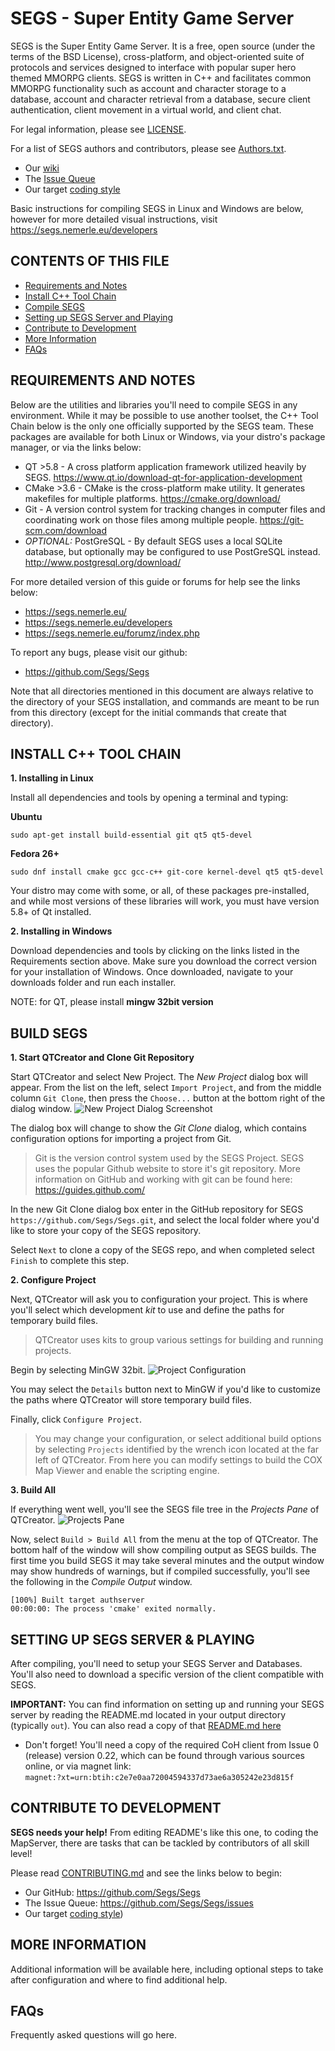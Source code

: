 SEGS - Super Entity Game Server
======
SEGS is the Super Entity Game Server. It is a free, open source (under the terms of the BSD License), cross-platform, and object-oriented suite of protocols and services designed to interface with popular super hero themed MMORPG clients. SEGS is written in C++ and facilitates common MMORPG functionality such as account and character storage to a database, account and character retrieval from a database, secure client authentication, client movement in a virtual world, and client chat.

For legal information, please see [LICENSE](./LICENSE).

For a list of SEGS authors and contributors, please see [Authors.txt](./docs/Authors.txt).

* Our [wiki](https://github.com/Segs/Segs/wiki)
* The [Issue Queue](https://github.com/Segs/Segs/issues)
* Our target [coding style](./docs/CONTRIBUTING.md#coding-styleguide)

Basic instructions for compiling SEGS in Linux and Windows are below, however for more detailed visual instructions, visit https://segs.nemerle.eu/developers


CONTENTS OF THIS FILE
------
- [Requirements and Notes](#requirements-and-notes)
- [Install C++ Tool Chain](#install-c++-tool-chain)
- [Compile SEGS](#compile-segs)
- [Setting up SEGS Server and Playing](#setting-up-segs-and-playing)
- [Contribute to Development](#contribute-to-development)
- [More Information](#more-information)
- [FAQs](#faqs)


REQUIREMENTS AND NOTES
------

Below are the utilities and libraries you'll need to compile SEGS in any environment. While it may be possible to use another toolset, the C++ Tool Chain below is the only one officially supported by the SEGS team. These packages are available for both Linux or Windows, via your distro's package manager, or via the links below:

   - QT >5.8 - A cross platform application framework utilized heavily by SEGS. https://www.qt.io/download-qt-for-application-development  
   - CMake >3.6 - CMake is the cross-platform make utility. It generates makefiles for multiple platforms. https://cmake.org/download/
   - Git - A version control system for tracking changes in computer files and coordinating work on those files among multiple people. https://git-scm.com/download  
   - _OPTIONAL:_ PostGreSQL - By default SEGS uses a local SQLite database, but optionally may be configured to use PostGreSQL instead. http://www.postgresql.org/download/

For more detailed version of this guide or forums for help see the links below:
- https://segs.nemerle.eu/
- https://segs.nemerle.eu/developers
- https://segs.nemerle.eu/forumz/index.php

To report any bugs, please visit our github:
- https://github.com/Segs/Segs

Note that all directories mentioned in this document are always relative to the directory of your SEGS installation, and commands are meant to be run from this directory (except for the initial commands that create that directory).


INSTALL C++ TOOL CHAIN
------

**1. Installing in Linux**

Install all dependencies and tools by opening a terminal and typing:

**Ubuntu**
```
sudo apt-get install build-essential git qt5 qt5-devel 
```
**Fedora 26+**
```
sudo dnf install cmake gcc gcc-c++ git-core kernel-devel qt5 qt5-devel  
```

Your distro may come with some, or all, of these packages pre-installed, and while most versions of these libraries will work, you must have version 5.8+ of Qt installed.

**2. Installing in Windows**

Download dependencies and tools by clicking on the links listed in the Requirements section above. Make sure you download the correct version for your installation of Windows. Once downloaded, navigate to your downloads folder and run each installer.

NOTE: for QT, please install **mingw 32bit version**


BUILD SEGS
------

**1. Start QTCreator and Clone Git Repository**

Start QTCreator and select New Project. The _New Project_ dialog box will appear. From the list on the left, select `Import Project`, and from the middle column `Git Clone`, then press the `Choose...` button at the bottom right of the dialog window.
![New Project Dialog Screenshot](https://segs.nemerle.eu/user/pages/02.developers/newProject.png "New Project Dialog Screenshot")

The dialog box will change to show the _Git Clone_ dialog, which contains configuration options for importing a project from Git. 

> Git is the version control system used by the SEGS Project. SEGS uses the popular Github website to store it's git repository. More information on GitHub and working with git can be found here: https://guides.github.com/

In the new Git Clone dialog box enter in the GitHub repository for SEGS `https://github.com/Segs/Segs.git`, and select the local folder where you'd like to store  your copy of the SEGS repository.

Select `Next` to clone a copy of the SEGS repo, and when completed select `Finish` to complete this step.


**2. Configure Project**

Next, QTCreator will ask you to configuration your project. This is where you'll select which development _kit_ to use and define the paths for temporary build files.

> QTCreator uses kits to group various settings for building and running projects.

Begin by selecting MinGW 32bit.
![Project Configuration](https://segs.nemerle.eu/user/pages/02.developers/ProjectConfiguration.png "Project Configuration")

You may select the `Details` button next to MinGW if you'd like to customize the paths where QTCreator will store temporary build files.

Finally, click `Configure Project`.

> You may change your configuration, or select additional build options by selecting `Projects` identified by the wrench icon located at the far left of QTCreator. From here you can modify settings to build the COX Map Viewer and enable the scripting engine.

**3. Build All**

If everything went well, you'll see the SEGS file tree in the _Projects Pane_ of QTCreator.
![Projects Pane](https://segs.nemerle.eu/user/pages/02.developers/ProjectConfiguration.png "Projects Pane")

Now, select `Build > Build All` from the menu at the top of QTCreator. The bottom half of the window will show compiling output as SEGS builds. The first time you build SEGS it may take several minutes and the output window may show hundreds of warnings, but if compiled successfully, you'll see the following in the _Compile Output_ window.
```
[100%] Built target authserver
00:00:00: The process 'cmake' exited normally.
```


SETTING UP SEGS SERVER & PLAYING
------

After compiling, you'll need to setup your SEGS Server and Databases. You'll also need to download a specific version of the client compatible with SEGS.

**IMPORTANT:** You can find information on setting up and running your SEGS server by reading the README.md located in your output directory (typically `out`). You can also read a copy of that [README.md here](./Projects/CoX/docs/README.md)

- Don't forget! You'll need a copy of the required CoH client from Issue 0 (release) version 0.22, which can be found through various sources online, or via magnet link:  
  `magnet:?xt=urn:btih:c2e7e0aa72004594337d73ae6a305242e23d815f`


CONTRIBUTE TO DEVELOPMENT
------

**SEGS needs your help!** From editing README's like this one, to coding the MapServer, there are tasks that can be tackled by contributors of all skill level!

Please read [CONTRIBUTING.md](./docs/CONTRIBUTING.md) and see the links below to begin:

* Our GitHub: https://github.com/Segs/Segs
* The Issue Queue: https://github.com/Segs/Segs/issues
* Our target [coding style](./docs/CONTRIBUTING.md#coding-styleguide))


MORE INFORMATION
------

Additional information will be available here, including optional steps to take after configuration and where to find additional help.


FAQs
------

Frequently asked questions will go here.
